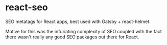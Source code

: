 # react-seo

SEO metatags for React apps, best used with Gatsby + react-helmet.

Motive for this was the infuriating complexity of SEO coupled with the fact there wasn't really any good SEO packages out there for React.

